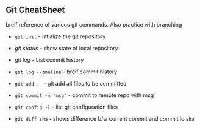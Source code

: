 ## Git CheatSheet

breif reference of various git commands. Also practice with branching

* `git init` - intialize the git repository
* _git status_ - show state of local repository
* git log - List commit history
* `git log --oneline` - breif commit history
* `git add . ` - git add all files to be committed
* `git commit -m "msg"` - commit to remote repo with msg

* `git config -l` - list git configuration files
* `git diff sha` - shows difference b/w current commit and commit id `sha` 
